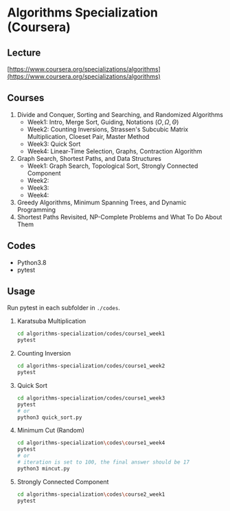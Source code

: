 # Algorithms Specialization (Coursera)
## Lecture
[https://www.coursera.org/specializations/algorithms](https://www.coursera.org/specializations/algorithms)

## Courses
1. Divide and Conquer, Sorting and Searching, and Randomized Algorithms
    - Week1: Intro, Merge Sort, Guiding, Notations ($O, \Omega,\Theta$)
    - Week2: Counting Inversions, Strassen's Subcubic Matrix Multiplication, Cloeset Pair, Master Method
    - Week3: Quick Sort
    - Week4: Linear-Time Selection, Graphs, Contraction Algorithm
2. Graph Search, Shortest Paths, and Data Structures
    - Week1: Graph Search, Topological Sort, Strongly Connected Component
    - Week2:
    - Week3:
    - Week4:
3. Greedy Algorithms, Minimum Spanning Trees, and Dynamic Programming
4. Shortest Paths Revisited, NP-Complete Problems and What To Do About Them

## Codes
- Python3.8
- pytest

## Usage
Run pytest in each subfolder in `./codes`.
1. Karatsuba Multiplication
    ```bash
    cd algorithms-specialization/codes/course1_week1
    pytest
    ```
2. Counting Inversion
    ```bash
    cd algorithms-specialization/codes/course1_week2
    pytest
    ```
3. Quick Sort
    ```bash
    cd algorithms-specialization/codes/course1_week3
    pytest
    # or
    python3 quick_sort.py
    ```
4. Minimum Cut (Random)
    ```bash
    cd algorithms-specialization\codes\course1_week4
    pytest
    # or
    # iteration is set to 100, the final answer should be 17
    python3 mincut.py
    ```
5. Strongly Connected Component
    ```bash
    cd algorithms-specialization\codes\course2_week1
    pytest
    ```